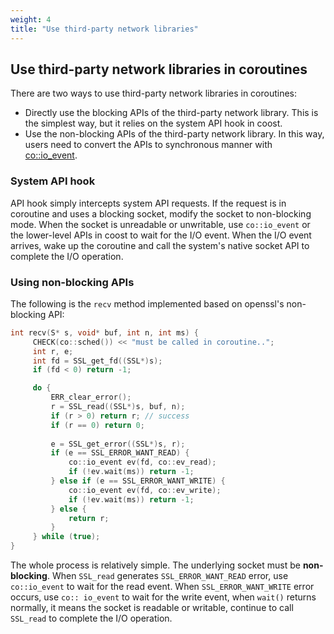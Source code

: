 ```yaml
---
weight: 4
title: "Use third-party network libraries"
---
```



## Use third-party network libraries in coroutines

There are two ways to use third-party network libraries in coroutines:

- Directly use the blocking APIs of the third-party network library. This is the simplest way, but it relies on the system API hook in coost.
- Use the non-blocking APIs of the third-party network library. In this way, users need to convert the APIs to synchronous manner with [co::io_event](../../concurrency/coroutine/io_event/).



### System API hook

API hook simply intercepts system API requests. If the request is in coroutine and uses a blocking socket, modify the socket to non-blocking mode. When the socket is unreadable or unwritable, use `co::io_event` or the lower-level APIs in coost to wait for the I/O event. When the I/O event arrives, wake up the coroutine and call the system's native socket API to complete the I/O operation.



### Using non-blocking APIs

The following is the `recv` method implemented based on openssl's non-blocking API:

```cpp
int recv(S* s, void* buf, int n, int ms) {
     CHECK(co::sched()) << "must be called in coroutine..";
     int r, e;
     int fd = SSL_get_fd((SSL*)s);
     if (fd < 0) return -1;

     do {
         ERR_clear_error();
         r = SSL_read((SSL*)s, buf, n);
         if (r > 0) return r; // success
         if (r == 0) return 0;
 
         e = SSL_get_error((SSL*)s, r);
         if (e == SSL_ERROR_WANT_READ) {
             co::io_event ev(fd, co::ev_read);
             if (!ev.wait(ms)) return -1;
         } else if (e == SSL_ERROR_WANT_WRITE) {
             co::io_event ev(fd, co::ev_write);
             if (!ev.wait(ms)) return -1;
         } else {
             return r;
         }
     } while (true);
}
```

The whole process is relatively simple. The underlying socket must be **non-blocking**. When `SSL_read` generates `SSL_ERROR_WANT_READ` error, use `co::io_event` to wait for the read event. When `SSL_ERROR_WANT_WRITE` error occurs, use `co:: io_event` to wait for the write event, when `wait()` returns normally, it means the socket is readable or writable, continue to call `SSL_read` to complete the I/O operation.
